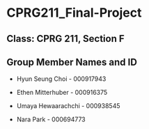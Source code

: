 # CPRG211_Final-Project

## Class: CPRG 211, Section F
## Group Member Names and ID

- Hyun Seung Choi - 000917943

- Ethen Mitterhuber  - 000916375

- Umaya Hewaarachchi - 000938545

- Nara Park - 000694773
